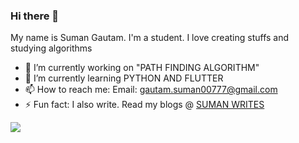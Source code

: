 ### Hi there 👋

My name is Suman Gautam. I'm a student. I love creating stuffs and studying algorithms

- 🔭 I’m currently working on "PATH FINDING ALGORITHM"
- 🌱 I’m currently learning PYTHON AND FLUTTER
- 📫 How to reach me: Email: gautam.suman00777@gmail.com
- ⚡ Fun fact: I also write. Read my blogs @ [SUMAN WRITES](https://sumangtm.com.np/)
<img src="https://github-readme-stats.vercel.app/api?username=geekmiester&&show_icons=true&title_color=000000&icon_color=000000&text_color=000000&bg_color=ffffff">

